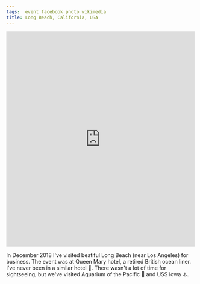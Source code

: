 ```yaml
---
tags:  event facebook photo wikimedia
title: Long Beach, California, USA
---
```

<iframe src="https://www.facebook.com/plugins/post.php?href=https%3A%2F%2Fwww.facebook.com%2Fmedia%2Fset%2F%3Fset%3Da.10156961705137290%26type%3D1%26l%3D2b8cb9bd37&width=500&show_text=true&height=572&appId" width="500" height="572" style="border:none;overflow:hidden" scrolling="no" frameborder="0" allowTransparency="true" allow="encrypted-media"></iframe>

In December 2018 I've visited beatiful Long Beach (near Los Angeles) for business. The event was at Queen Mary hotel, a retired British ocean liner. I've never been in a similar hotel 🚢. There wasn't a lot of time for sightseeing, but we've visited Aquarium of the Pacific 🐡 and USS Iowa ⚓️.
